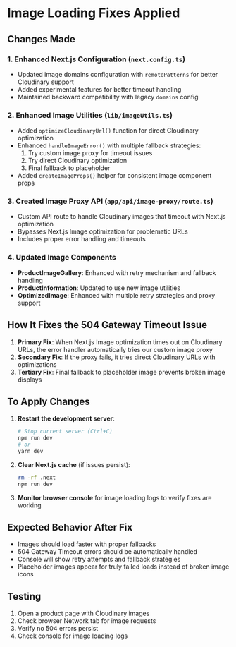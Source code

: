 # Image Loading Fixes Applied

## Changes Made

### 1. Enhanced Next.js Configuration (`next.config.ts`)
- Updated image domains configuration with `remotePatterns` for better Cloudinary support
- Added experimental features for better timeout handling
- Maintained backward compatibility with legacy `domains` config

### 2. Enhanced Image Utilities (`lib/imageUtils.ts`)
- Added `optimizeCloudinaryUrl()` function for direct Cloudinary optimization
- Enhanced `handleImageError()` with multiple fallback strategies:
  1. Try custom image proxy for timeout issues
  2. Try direct Cloudinary optimization
  3. Final fallback to placeholder
- Added `createImageProps()` helper for consistent image component props

### 3. Created Image Proxy API (`app/api/image-proxy/route.ts`)
- Custom API route to handle Cloudinary images that timeout with Next.js optimization
- Bypasses Next.js Image optimization for problematic URLs
- Includes proper error handling and timeouts

### 4. Updated Image Components
- **ProductImageGallery**: Enhanced with retry mechanism and fallback handling
- **ProductInformation**: Updated to use new image utilities
- **OptimizedImage**: Enhanced with multiple retry strategies and proxy support

## How It Fixes the 504 Gateway Timeout Issue

1. **Primary Fix**: When Next.js Image optimization times out on Cloudinary URLs, the error handler automatically tries our custom image proxy
2. **Secondary Fix**: If the proxy fails, it tries direct Cloudinary URLs with optimizations
3. **Tertiary Fix**: Final fallback to placeholder image prevents broken image displays

## To Apply Changes

1. **Restart the development server**:
   ```bash
   # Stop current server (Ctrl+C)
   npm run dev
   # or
   yarn dev
   ```

2. **Clear Next.js cache** (if issues persist):
   ```bash
   rm -rf .next
   npm run dev
   ```

3. **Monitor browser console** for image loading logs to verify fixes are working

## Expected Behavior After Fix

- Images should load faster with proper fallbacks
- 504 Gateway Timeout errors should be automatically handled
- Console will show retry attempts and fallback strategies
- Placeholder images appear for truly failed loads instead of broken image icons

## Testing

1. Open a product page with Cloudinary images
2. Check browser Network tab for image requests
3. Verify no 504 errors persist
4. Check console for image loading logs
